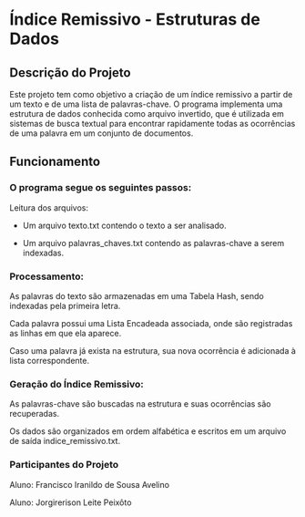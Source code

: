 # Índice Remissivo - Estruturas de Dados

## Descrição do Projeto
Este projeto tem como objetivo a criação de um índice remissivo a partir de um texto e de uma lista de palavras-chave. O programa implementa uma estrutura de dados conhecida como arquivo invertido, que é utilizada em sistemas de busca textual para encontrar rapidamente todas as ocorrências de uma palavra em um conjunto de documentos.

## Funcionamento

### O programa segue os seguintes passos:

Leitura dos arquivos:

* Um arquivo texto.txt contendo o texto a ser analisado.

* Um arquivo palavras_chaves.txt contendo as palavras-chave a serem indexadas.

### Processamento:

As palavras do texto são armazenadas em uma Tabela Hash, sendo indexadas pela primeira letra.

Cada palavra possui uma Lista Encadeada associada, onde são registradas as linhas em que ela aparece.

Caso uma palavra já exista na estrutura, sua nova ocorrência é adicionada à lista correspondente.

### Geração do Índice Remissivo:

As palavras-chave são buscadas na estrutura e suas ocorrências são recuperadas.

Os dados são organizados em ordem alfabética e escritos em um arquivo de saída indice_remissivo.txt.

### Participantes do Projeto

Aluno: Francisco Iranildo de Sousa Avelino

Aluno: Jorgirerison Leite Peixôto

